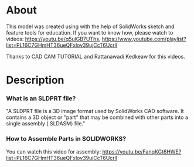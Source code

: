 # About

This model was created using with the help of SolidWorks sketch and feature tools for education. If you want to know how, please watch to videos: https://youtu.be/q5ulGB7UThs, https://www.youtube.com/playlist?list=PL16C7GHmHT36ueQFxlov39ujCcT6Ucrll 

Thanks to CAD CAM TUTORIAL and Rattanawadi Kedkeaw for this videos. 

# Description


### What is an SLDPRT file?

"A SLDPRT file is a 3D image format used by SolidWorks CAD software. It contains a 3D object or "part" that may be combined with other parts into a single assembly (.SLDASM) file."

### How to Assemble Parts in SOLIDWORKS?

You can watch this video for assembly: https://youtu.be/FanqKGt6HWE?list=PL16C7GHmHT36ueQFxlov39ujCcT6Ucrll









